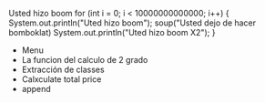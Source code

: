 Usted hizo boom
for (int i = 0; i < 10000000000000; i++)
{
    System.out.println("Uted hizo boom");
    soup("Usted dejo de hacer bomboklat)
    System.out.println("Uted hizo boom X2");
}

- Menu 
- La funcion del calculo de 2 grado
- Extracción de classes
- Calxculate total price 
- append